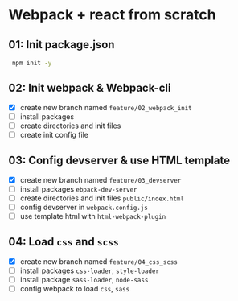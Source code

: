 # Webpack + react from scratch

## 01: Init package.json

```bash
 npm init -y
```

## 02: Init webpack & Webpack-cli

- [x] create new branch named `feature/02_webpack_init`
- [ ] install packages
- [ ] create directories and init files
- [ ] create init config file

## 03: Config devserver & use HTML template

- [x] create new branch named `feature/03_devserver`
- [ ] install packages `ebpack-dev-server`
- [ ] create directories and init files `public/index.html`
- [ ] config devserver in `webpack.config.js`
- [ ] use template html with `html-webpack-plugin`

## 04: Load `css` and `scss`

- [x] create new branch named `feature/04_css_scss`
- [ ] install packages `css-loader`, `style-loader`
- [ ] install package `sass-loader`, `node-sass`
- [ ] config webpack to load `css`, `sass`
